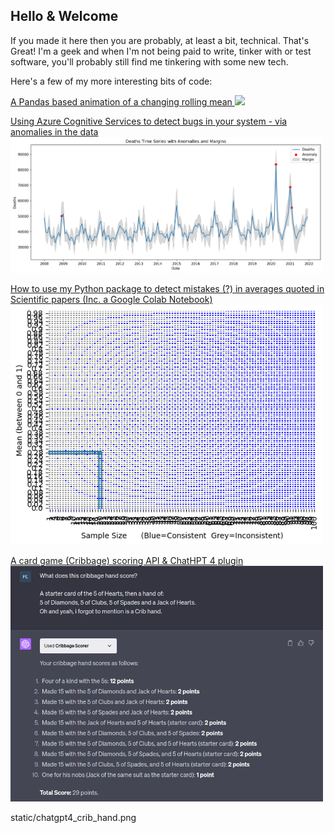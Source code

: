 ## Hello & Welcome

If you made it here then you are probably, at least a bit, technical. That's Great! I'm a geek and when I'm not being paid to write, tinker with or test software, you'll probably still find me tinkering with some new tech.

Here's a few of my more interesting bits of code:

[A Pandas based animation of a changing rolling mean <img src="https://github.com/phoughton/rolling_mean_panda/blob/master/apple_stock_price_smoothing_animation.gif?raw=true" width="500">](https://github.com/phoughton/rolling_mean_panda)

[Using Azure Cognitive Services to detect bugs in your system - via anomalies in the data <img src="https://github.com/phoughton/anomal/blob/main/docs/example.png?raw=true" width="500">](https://github.com/phoughton/anomal/tree/main)

[How to use my Python package to detect mistakes (?) in averages quoted in Scientific papers (Inc. a Google Colab Notebook) <img src="https://github.com/phoughton/grim_test/blob/master/docs/example_rounding_distribution.png?raw=true" width="500">](https://github.com/phoughton/grim_test)

[A card game (Cribbage) scoring API & ChatHPT 4 plugin <img src="https://github.com/phoughton/cribbage_server/blob/master/static/chatgpt4_crib_hand.png?raw=true" width="500">](https://github.com/phoughton/cribbage_server)


static/chatgpt4_crib_hand.png
<!--
**phoughton/phoughton** is a ✨ _special_ ✨ repository because its `README.md` (this file) appears on your GitHub profile.

Here are some ideas to get you started:

- 🔭 I’m currently working on ...
- 🌱 I’m currently learning ...
- 👯 I’m looking to collaborate on ...
- 🤔 I’m looking for help with ...
- 💬 Ask me about ...
- 📫 How to reach me: ...
- 😄 Pronouns: ...
- ⚡ Fun fact: ...
-->
